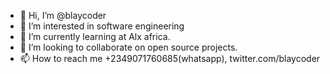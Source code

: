 - 👋 Hi, I’m @blaycoder
- 👀 I’m interested in software engineering
- 🌱 I’m currently learning at Alx africa.
- 💞️ I’m looking to collaborate on open source projects.
- 📫 How to reach me +2349071760685(whatsapp), twitter.com/blaycoder

<!---
blaycoder/blaycoder is a ✨ special ✨ repository because its `README.md` (this file) appears on your GitHub profile.
You can click the Preview link to take a look at your changes.
--->
